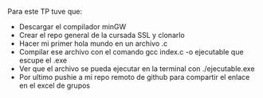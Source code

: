 Para este TP tuve que:
- Descargar el compilador minGW
- Crear el repo general de la cursada SSL y clonarlo
- Hacer mi primer hola mundo en un archivo .c
- Compilar ese archivo con el comando gcc index.c -o ejecutable que escupe el .exe
- Ver que el archivo se pueda ejecutar en la terminal con ./ejecutable.exe
- Por ultimo pushie a mi repo remoto de github para compartir el enlace en el excel de grupos